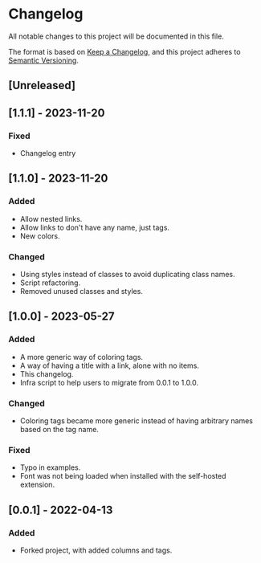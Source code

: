 # Changelog

All notable changes to this project will be documented in this file.

The format is based on [Keep a Changelog](https://keepachangelog.com/en/1.1.0/),
and this project adheres to [Semantic Versioning](https://semver.org/spec/v2.0.0.html).

## [Unreleased]

## [1.1.1] - 2023-11-20

### Fixed

- Changelog entry

## [1.1.0] - 2023-11-20

### Added

- Allow nested links.
- Allow links to don't have any name, just tags.
- New colors.

### Changed

- Using styles instead of classes to avoid duplicating class names.
- Script refactoring.
- Removed unused classes and styles.

## [1.0.0] - 2023-05-27

### Added

- A more generic way of coloring tags.
- A way of having a title with a link, alone with no items.
- This changelog.
- Infra script to help users to migrate from 0.0.1 to 1.0.0.

### Changed

- Coloring tags became more generic instead of having arbitrary names
  based on the tag name.

### Fixed

- Typo in examples.
- Font was not being loaded when installed with the self-hosted extension.

## [0.0.1] - 2022-04-13

### Added

- Forked project, with added columns and tags.